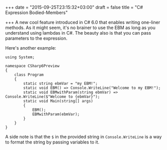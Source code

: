 +++
date = "2015-09-25T23:15:32+03:00"
draft = false
title = "C# Expression Bodied-Members"

+++
A new cool feature introduced in C# 6.0 that enables writing one-liner methods. As it might seem, it's no brainer to use the EBM as long as you understand using lambdas in C#. The beauty also is that you can pass parameters to the expression.

Here's another example:

```CSharp
using System;

namespace CSharp6Preview
{
    class Program
    {
        static string ebmVar = "my EBM!";                                                              
        static void EBM() => Console.WriteLine("Welcome to my EBM!");                        
        static void EBMwithParam(string ebmVar) => Console.WriteLine($"Welcome to {ebmVar}");
        static void Main(string[] args)                                                     
        {                                                                                    
            EBM();                                                                           
            EBMwithParam(ebmVar);                                                                 
        }             
    }
}
```
A side note is that the `$` in the provided string in `Console.WriteLine` is a way to format the string by passing variables to it.


